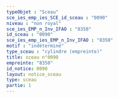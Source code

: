 ```yaml
---
typeObjet : "Sceau"
sce_ies_emp_ies_SCE_id_sceau : "0090"
niveau : "non royal"
sce_ies_EMP_n_Inv_IFAO : "8350"
id_sceau : "0090"
sce_ies_emp_ies_EMP_n_Inv_IFAO : "8350"
motif : "indéterminé"
type_sceau : "cylindre (empreinte)"
title: sceau n°0090
empreinte: "8350"
id_notice: 0090
layout: notice_sceau
type: sceau
partie: 1
---
```

